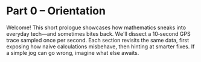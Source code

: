 # Part 0 – Orientation

Welcome! This short prologue showcases how mathematics sneaks into everyday tech—and sometimes bites back. We'll dissect a 10‑second GPS trace sampled once per second. Each section revisits the same data, first exposing how naive calculations misbehave, then hinting at smarter fixes. If a simple jog can go wrong, imagine what else awaits.
